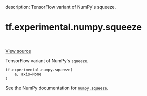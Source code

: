 description: TensorFlow variant of NumPy's squeeze.

<div itemscope itemtype="http://developers.google.com/ReferenceObject">
<meta itemprop="name" content="tf.experimental.numpy.squeeze" />
<meta itemprop="path" content="Stable" />
</div>

# tf.experimental.numpy.squeeze

<!-- Insert buttons and diff -->

<table class="tfo-notebook-buttons tfo-api nocontent" align="left">

</table>

<a target="_blank" class="external" href="/code/stable/tensorflow/python/ops/numpy_ops/np_array_ops.py">View source</a>



TensorFlow variant of NumPy's `squeeze`.

<pre class="devsite-click-to-copy prettyprint lang-py tfo-signature-link">
<code>tf.experimental.numpy.squeeze(
    a, axis=None
)
</code></pre>



<!-- Placeholder for "Used in" -->

See the NumPy documentation for [`numpy.squeeze`](https://numpy.org/doc/1.16/reference/generated/numpy.squeeze.html).